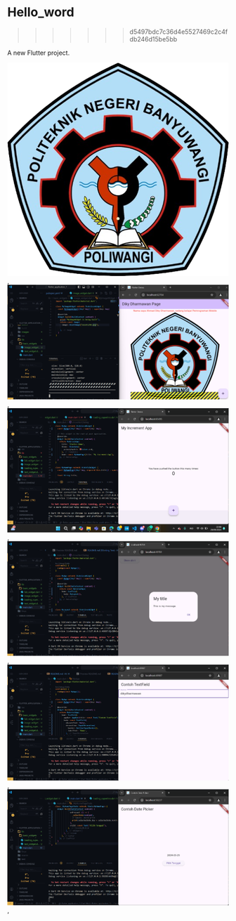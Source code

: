 # Hello_word
>>>>>>> d5497bdc7c36d4e5527469c2c4fdb246d15be5bb

A new Flutter project.

![screenshoot hello_word](assets\01.png),
![screenshoot hello_word](assets\02.png),
![screenshoot hello_word](assets\03.png),
![screenshoot hello_word](assets\04.png),
![screenshoot hello_word](assets\05.png),
![screenshoot hello_word](assets\06.png),



